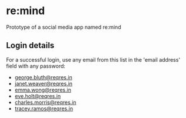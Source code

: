 # re:mind

Prototype of a social media app named re:mind

## Login details

For a successful login, use any email from this list in the 'email address' field with any password:

- <george.bluth@reqres.in>
- <janet.weaver@reqres.in>
- <emma.wong@reqres.in>
- <eve.holt@reqres.in>
- <charles.morris@reqres.in>
- <tracey.ramos@reqres.in>
